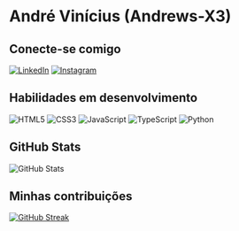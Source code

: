 # André Vinícius (Andrews-X3)

## Conecte-se comigo

[![LinkedIn](https://img.shields.io/badge/LinkedIn-FFF?style=for-the-badge&logo=linkedin&logoColor=0E76A8)](https://www.linkedin.com/in/andre-vinicius-lopes/)                          [![Instagram](https://img.shields.io/badge/Instagram-FFF?style=for-the-badge&logo=instagram)](https://www.instagram.com/_andre.vinicius_/) 

## Habilidades em desenvolvimento

![HTML5](https://img.shields.io/badge/HTML5-FFF?style=for-the-badge&logo=html5)
![CSS3](https://img.shields.io/badge/CSS3-FFF?style=for-the-badge&logo=css3&logoColor=264CE4)
![JavaScript](https://img.shields.io/badge/JavaScript-FFF?style=for-the-badge&logo=javascript)
![TypeScript](https://img.shields.io/badge/TypeScript-FFF?style=for-the-badge&logo=typescript)
![Python](https://img.shields.io/badge/Python-FFF?style=for-the-badge&logo=python)

## GitHub Stats

![GitHub Stats](https://github-readme-stats.vercel.app/api?username=Andrews-X3&theme=transparent&bg_color=FFF&border_color=30A3DC&show_icons=true&icon_color=30A3DC&title_color=E94D5F&text_color=000)

## Minhas contribuições

[![GitHub Streak](https://streak-stats.demolab.com/?user=Andrews-X3&background&border=30A3DC&dates=30A3DC)](https://git.io/streak-stats)